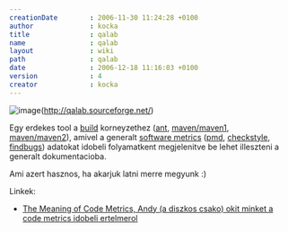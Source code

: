 ```yaml
---
creationDate        : 2006-11-30 11:24:28 +0100 
author              : kocka 
title               : qalab 
name                : qalab 
layout              : wiki 
path                : qalab 
date                : 2006-12-18 11:16:03 +0100 
version             : 4 
creator             : kocka 
---
```

![image](http://www.objectlab.co.uk/images/qalab.gif)(http://qalab.sourceforge.net/)

Egy erdekes tool a [build](build.html) korneyzethez ([ant](ant.html), [maven/maven1](maven/maven1.html), [maven/maven2](maven/maven2.html)), amivel a generalt [software metrics](Software%20Metrics.html) ([pmd](PMD.html), [checkstyle](checkstyle.html), [findbugs](findbugs.html)) adatokat idobeli folyamatkent megjelenitve be lehet illeszteni a generalt dokumentacioba. 

Ami azert hasznos, ha akarjuk latni merre megyunk :)

Linkek:

*   [The Meaning of Code Metrics, Andy (a diszkos csako) okit minket a code metrics idobeli ertelmerol](http://thediscoblog.com/2006/12/15/the-meaning-of-code-metrics/)


